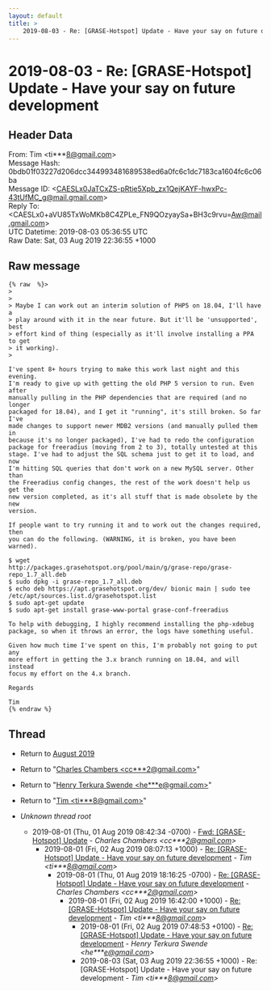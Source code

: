 ```yaml
---
layout: default
title: >
    2019-08-03 - Re: [GRASE-Hotspot] Update - Have your say on future development
---
```


# 2019-08-03 - Re: [GRASE-Hotspot] Update - Have your say on future development

## Header Data

From: Tim \<ti***8@gmail.com\><br>
Message Hash: 0bdb01f03227d206dcc344993481689538ed6a0fc6c1dc7183ca1604fc6c06ba<br>
Message ID: \<CAESLx0JaTCxZS-pRtie5Xpb_zx1QejKAYF-hwxPc-43tUfMC_g@mail.gmail.com\><br>
Reply To: \<CAESLx0+aVU85TxWoMKb8C4ZPLe_FN9QOzyaySa+BH3c9rvu=Aw@mail.gmail.com\><br>
UTC Datetime: 2019-08-03 05:36:55 UTC<br>
Raw Date: Sat, 03 Aug 2019 22:36:55 +1000<br>

## Raw message

```
{% raw  %}>
>
>
> Maybe I can work out an interim solution of PHP5 on 18.04, I'll have a
> play around with it in the near future. But it'll be 'unsupported', best
> effort kind of thing (especially as it'll involve installing a PPA to get
> it working).
>

I've spent 8+ hours trying to make this work last night and this evening.
I'm ready to give up with getting the old PHP 5 version to run. Even after
manually pulling in the PHP dependencies that are required (and no longer
packaged for 18.04), and I get it "running", it's still broken. So far I've
made changes to support newer MDB2 versions (and manually pulled them in
because it's no longer packaged), I've had to redo the configuration
package for freeradius (moving from 2 to 3), totally untested at this
stage. I've had to adjust the SQL schema just to get it to load, and now
I'm hitting SQL queries that don't work on a new MySQL server. Other than
the Freeradius config changes, the rest of the work doesn't help us get the
new version completed, as it's all stuff that is made obsolete by the new
version.

If people want to try running it and to work out the changes required, then
you can do the following. (WARNING, it is broken, you have been warned).

$ wget
http://packages.grasehotspot.org/pool/main/g/grase-repo/grase-repo_1.7_all.deb
$ sudo dpkg -i grase-repo_1.7_all.deb
$ echo deb https://apt.grasehotspot.org/dev/ bionic main | sudo tee
/etc/apt/sources.list.d/grasehotspot.list
$ sudo apt-get update
$ sudo apt-get install grase-www-portal grase-conf-freeradius

To help with debugging, I highly recommend installing the php-xdebug
package, so when it throws an error, the logs have something useful.

Given how much time I've spent on this, I'm probably not going to put any
more effort in getting the 3.x branch running on 18.04, and will instead
focus my effort on the 4.x branch.

Regards

Tim
{% endraw %}
```

## Thread

+ Return to [August 2019](/archive/2019/08)

+ Return to "[Charles Chambers <cc***2<span>@</span>gmail.com>](/authors/cc___2_at_gmail_com)"
+ Return to "[Henry Terkura Swende <he***e<span>@</span>gmail.com>](/authors/he___e_at_gmail_com)"
+ Return to "[Tim <ti***8<span>@</span>gmail.com>](/authors/ti___8_at_gmail_com)"

+ _Unknown thread root_
  + 2019-08-01 (Thu, 01 Aug 2019 08:42:34 -0700) - [Fwd: [GRASE-Hotspot] Update](/archive/2019/08/ed7bbc0fac675ca970db9d1d59503a42078f45ae989fff8b920bf4579f2cfcbb) - _Charles Chambers \<cc***2@gmail.com\>_
    + 2019-08-01 (Fri, 02 Aug 2019 08:07:13 +1000) - [Re: [GRASE-Hotspot] Update - Have your say on future development](/archive/2019/08/5ef2e61085ce2ace8b1ba80591ddf5527f9dd1b8d4975854108b32fb9519db08) - _Tim \<ti***8@gmail.com\>_
      + 2019-08-01 (Thu, 01 Aug 2019 18:16:25 -0700) - [Re: [GRASE-Hotspot] Update - Have your say on future development](/archive/2019/08/96cc5f760d6609dc63cc673ee6b60edaa41be6244489ab34f3c525df6864ded2) - _Charles Chambers \<cc***2@gmail.com\>_
        + 2019-08-01 (Fri, 02 Aug 2019 16:42:00 +1000) - [Re: [GRASE-Hotspot] Update - Have your say on future development](/archive/2019/08/5dc7ea32bc066fbbe4f2dac392dadb93567a38b68b3596abdd7c8204dac92f74) - _Tim \<ti***8@gmail.com\>_
          + 2019-08-01 (Fri, 02 Aug 2019 07:48:53 +0100) - [Re: [GRASE-Hotspot] Update - Have your say on future development](/archive/2019/08/b4b117f50ba415b52094a58d61754117ca64f1c5ac4ccbf97bfd228590806fd3) - _Henry Terkura Swende \<he***e@gmail.com\>_
          + 2019-08-03 (Sat, 03 Aug 2019 22:36:55 +1000) - Re: [GRASE-Hotspot] Update - Have your say on future development - _Tim \<ti***8@gmail.com\>_

